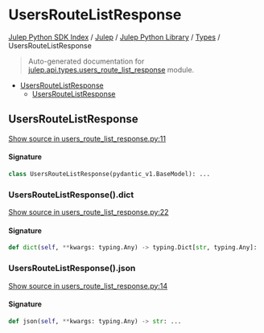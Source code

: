 # UsersRouteListResponse

[Julep Python SDK Index](../../../README.md#julep-python-sdk-index) / [Julep](../../index.md#julep) / [Julep Python Library](../index.md#julep-python-library) / [Types](./index.md#types) / UsersRouteListResponse

> Auto-generated documentation for [julep.api.types.users_route_list_response](../../../../../../../julep/api/types/users_route_list_response.py) module.

- [UsersRouteListResponse](#usersroutelistresponse)
  - [UsersRouteListResponse](#usersroutelistresponse-1)

## UsersRouteListResponse

[Show source in users_route_list_response.py:11](../../../../../../../julep/api/types/users_route_list_response.py#L11)

#### Signature

```python
class UsersRouteListResponse(pydantic_v1.BaseModel): ...
```

### UsersRouteListResponse().dict

[Show source in users_route_list_response.py:22](../../../../../../../julep/api/types/users_route_list_response.py#L22)

#### Signature

```python
def dict(self, **kwargs: typing.Any) -> typing.Dict[str, typing.Any]: ...
```

### UsersRouteListResponse().json

[Show source in users_route_list_response.py:14](../../../../../../../julep/api/types/users_route_list_response.py#L14)

#### Signature

```python
def json(self, **kwargs: typing.Any) -> str: ...
```